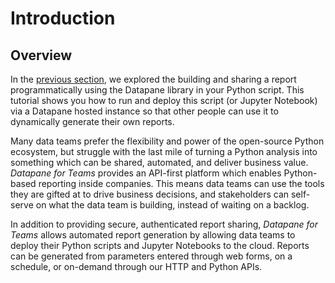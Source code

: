# Introduction

## Overview

In the [previous section](../tutorials/tut-creating-a-report.md), we explored the building and sharing a report programmatically using the Datapane library in your Python script. This tutorial shows you how to run and deploy this script \(or Jupyter Notebook\) via a Datapane hosted instance so that other people can use it to dynamically generate their own reports. 

Many data teams prefer the flexibility and power of the open-source Python ecosystem, but struggle with the last mile of turning a Python analysis into something which can be shared, automated, and deliver business value. _Datapane for Teams_ provides an API-first platform which enables Python-based reporting inside companies. This means data teams can use the tools they are gifted at to drive business decisions, and  stakeholders can self-serve on what the data team is building, instead of waiting on a backlog.

In addition to providing secure, authenticated report sharing, _Datapane for Teams_ allows automated report generation by allowing data teams to deploy their Python scripts and Jupyter Notebooks to the cloud. Reports can be generated from parameters entered through web forms, on a schedule, or on-demand through our HTTP and Python APIs.

## 



